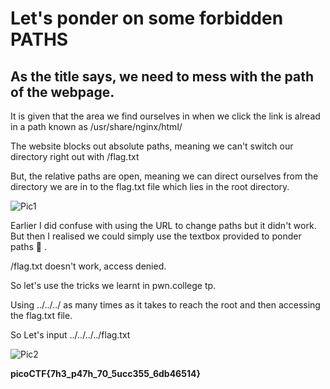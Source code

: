 # Let's ponder on some forbidden PATHS

## As the title says, we need to mess with the path of the webpage.

It is given that the area we find ourselves in when we click the link is alread in a 
path known as /usr/share/nginx/html/ 

The website blocks out absolute paths, meaning we can't switch our directory right out with /flag.txt

But, the relative paths are open, meaning we can direct ourselves from the directory we are in to the flag.txt file which lies in the root 
directory.

![Pic1](C:\Users\ElaYTurbo\Desktop\TurboFile\Projects\Crypto\ss4.png)

Earlier I did confuse with using the URL to change paths but it didn't work.
But then I realised we could simply use the textbox provided to ponder paths :smiling_face_with_tear:
 .

 /flag.txt doesn't work, access denied.

 So let's use the tricks we learnt in pwn.college tp.

 Using ../../../ as many times as it takes to reach the root and then accessing the 
 flag.txt file.

 So Let's input ../../../../flag.txt

 ![Pic2](C:\Users\ElaYTurbo\Desktop\TurboFile\Projects\Crypto\ss5.png)

**picoCTF{7h3_p47h_70_5ucc355_6db46514}**
